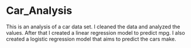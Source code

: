 # Car_Analysis

This is an analysis of a car data set. I cleaned the data and analyzed the values. After that I created a linear regression model to predict mpg. I also created a logistic regression model that aims to predict the cars make.  

